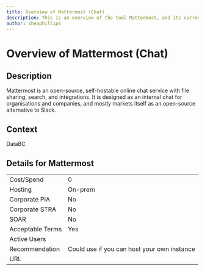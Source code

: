 ```yaml
---
title: Overview of Mattermost (Chat)
description: This is an overview of the tool Mattermost, and its current status  within BC Gov.
author: sheaphillips
---
```


# Overview of Mattermost (Chat)

## Description
Mattermost is an open-source, self-hostable online chat service with file sharing, search, and integrations. It is designed as an internal chat for organisations and companies, and mostly markets itself as an open-source alternative to Slack.

## Context
DataBC

##  Details for Mattermost

|   |   |
|---|---|
|Cost/Spend   | 0  |
|Hosting   | On-prem  |
|Corporate PIA   | No  |
|Corporate STRA   | No   |
|SOAR   | No  |
|Acceptable Terms   | Yes  |
|Active Users   |   |
|Recommendation   |  Could use if you can host your own instance |
|URL   |   |
